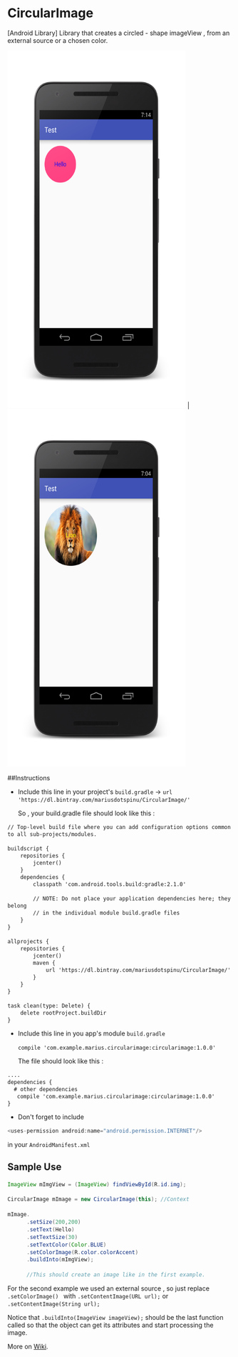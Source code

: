 # CircularImage
[Android Library] Library that creates a circled - shape imageView , from an external source or a chosen color.

<img src="./screenshots/color_image_example.png" alt="Solid Color" width="400" height="800"> 
| 
<img src="./screenshots/content_image_example.png" alt="Content Image" width="400" height="800">

##Instructions 

 *  Include this line in your project's ```build.gradle``` ->  ```url 'https://dl.bintray.com/mariusdotspinu/CircularImage/'```

      So , your build.gradle file should look like this :

```
// Top-level build file where you can add configuration options common to all sub-projects/modules.

buildscript {
    repositories {
        jcenter()
    }
    dependencies {
        classpath 'com.android.tools.build:gradle:2.1.0'

        // NOTE: Do not place your application dependencies here; they belong
        // in the individual module build.gradle files
    }
}

allprojects {
    repositories {
        jcenter()
        maven {
            url 'https://dl.bintray.com/mariusdotspinu/CircularImage/'
        }
    }
}

task clean(type: Delete) {
    delete rootProject.buildDir
}
```

 * Include this line in you app's module ```build.gradle```
 
      ```compile 'com.example.marius.circularimage:circularimage:1.0.0'```
   
      The file should look like this :

```
....
dependencies {
  # other dependencies
   compile 'com.example.marius.circularimage:circularimage:1.0.0'
}
```

 *  Don't forget to include

```java 
<uses-permission android:name="android.permission.INTERNET"/> 
``` 
in your ```AndroidManifest.xml ``` 
    
    
## Sample Use

```java
ImageView mImgView = (ImageView) findViewById(R.id.img);

CircularImage mImage = new CircularImage(this); //Context

mImage.
      .setSize(200,200)
      .setText(Hello)
      .setTextSize(30)
      .setTextColor(Color.BLUE)
      .setColorImage(R.color.colorAccent)
      .buildInto(mImgView);
      
      //This should create an image like in the first example.
```

For the second example we used an external source , so just replace ```.setColorImage() ``` with ```.setContentImage(URL url);``` or ```.setContentImage(String url);``` 

Notice that ```.buildInto(ImageView imageView);``` should be the last function called so that the object can get its attributes and start processing the image.

More on [Wiki](https://github.com/mariusdotspinu/CircularImage/wiki).
